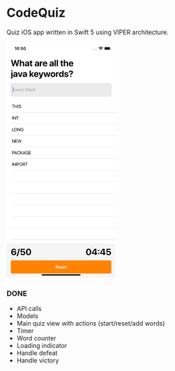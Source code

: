 # CodeQuiz

Quiz iOS app written in Swift 5 using VIPER architecture.

<img src="https://github.com/felipedelara/CodeQuiz/blob/development/Screenshot/1.png" width="250">

### DONE
- API calls
- Models
- Main quiz view with actions (start/reset/add words)
- Timer
- Word counter
- Loading indicator
- Handle defeat
- Handle victory
